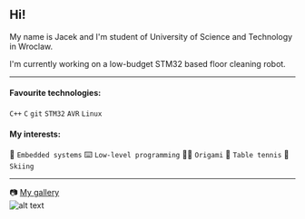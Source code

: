 ## Hi!

My name is Jacek and I'm student of University of Science and Technology in Wroclaw.

I'm currently working on a low-budget STM32 based floor cleaning robot.
___
#### Favourite technologies:
`C++`
`C`
`git`
`STM32`
`AVR`
`Linux`

#### My interests:
:robot: `Embedded systems`
:keyboard: `Low-level programming`
:man_artist: `Origami`
:ping_pong: `Table tennis`
:ski: `Skiing`
___
:camera: [My gallery](https://www.flickr.com/photos/129012124@N02)\
![alt text](https://farm66.static.flickr.com/65535/48349543377_e2ea925aa6.jpg)


<!--
**kecajjo/kecajjo** is a ✨ _special_ ✨ repository because its `README.md` (this file) appears on your GitHub profile.

Here are some ideas to get you started:

- 🔭 I’m currently working on ...
- 🌱 I’m currently learning ...
- 👯 I’m looking to collaborate on ...
- 🤔 I’m looking for help with ...
- 💬 Ask me about ...
- 📫 How to reach me: ...
- 😄 Pronouns: ...
- ⚡ Fun fact: ...
-->

